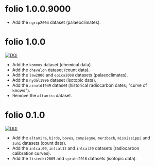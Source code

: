 # folio 1.0.0.9000

* Add the `ngrip2004` dataset (palaeoclimates).

# folio 1.0.0

[![DOI](https://zenodo.org/badge/DOI/10.5281/zenodo.4537570.svg)](https://doi.org/10.5281/zenodo.4537570)

* Add the `kommos` dataset (chemical data).
* Add the `chevelon` dataset (count data).
* Add the `law2006` and `epica2008` datasets (palaeoclimates).
* Add the `nydal1996` dataset (isotopic data).
* Add the `arnold1949` dataset (historical radiocarbon dates; "curve of knows").
* Remove the `altamira` dataset.

# folio 0.1.0

[![DOI](https://zenodo.org/badge/DOI/10.5281/zenodo.4476183.svg)](https://doi.org/10.5281/zenodo.4476183)

* Add the `altamira`, `birds`, `boves`, `compiegne`, `merzbach`, `mississippi` and `zuni` datasets (count data).
* Add the `intcal09`, `intcal13` and `intcal20` datasets (radiocarbon calibration curves).
* Add the `lisiecki2005` and `spratt2016` datasets (isotopic data).
